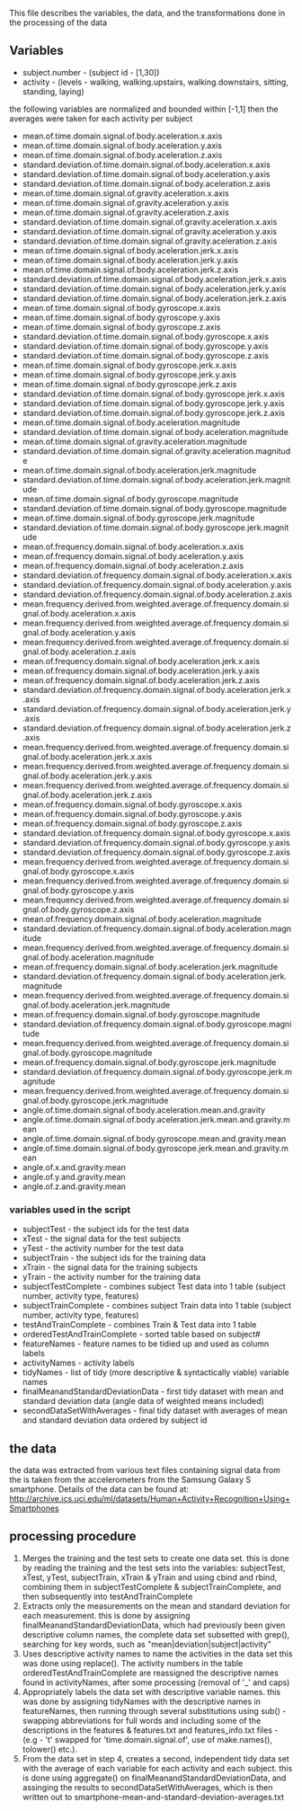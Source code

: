 This file describes the variables, the data, and the transformations done in the processing of the data 

## Variables 
- subject.number - (subject id - [1,30])
- activity - (levels - walking, walking.upstairs, walking.downstairs, sitting, standing, laying)

the following variables are normalized and bounded within [-1,1] then the averages were taken for each activity per subject

- mean.of.time.domain.signal.of.body.aceleration.x.axis
- mean.of.time.domain.signal.of.body.aceleration.y.axis
- mean.of.time.domain.signal.of.body.aceleration.z.axis
- standard.deviation.of.time.domain.signal.of.body.aceleration.x.axis
- standard.deviation.of.time.domain.signal.of.body.aceleration.y.axis
- standard.deviation.of.time.domain.signal.of.body.aceleration.z.axis
- mean.of.time.domain.signal.of.gravity.aceleration.x.axis
- mean.of.time.domain.signal.of.gravity.aceleration.y.axis
- mean.of.time.domain.signal.of.gravity.aceleration.z.axis
- standard.deviation.of.time.domain.signal.of.gravity.aceleration.x.axis
- standard.deviation.of.time.domain.signal.of.gravity.aceleration.y.axis
- standard.deviation.of.time.domain.signal.of.gravity.aceleration.z.axis
- mean.of.time.domain.signal.of.body.aceleration.jerk.x.axis
- mean.of.time.domain.signal.of.body.aceleration.jerk.y.axis
- mean.of.time.domain.signal.of.body.aceleration.jerk.z.axis
- standard.deviation.of.time.domain.signal.of.body.aceleration.jerk.x.axis
- standard.deviation.of.time.domain.signal.of.body.aceleration.jerk.y.axis
- standard.deviation.of.time.domain.signal.of.body.aceleration.jerk.z.axis
- mean.of.time.domain.signal.of.body.gyroscope.x.axis
- mean.of.time.domain.signal.of.body.gyroscope.y.axis
- mean.of.time.domain.signal.of.body.gyroscope.z.axis
- standard.deviation.of.time.domain.signal.of.body.gyroscope.x.axis
- standard.deviation.of.time.domain.signal.of.body.gyroscope.y.axis
- standard.deviation.of.time.domain.signal.of.body.gyroscope.z.axis
- mean.of.time.domain.signal.of.body.gyroscope.jerk.x.axis
- mean.of.time.domain.signal.of.body.gyroscope.jerk.y.axis
- mean.of.time.domain.signal.of.body.gyroscope.jerk.z.axis
- standard.deviation.of.time.domain.signal.of.body.gyroscope.jerk.x.axis
- standard.deviation.of.time.domain.signal.of.body.gyroscope.jerk.y.axis
- standard.deviation.of.time.domain.signal.of.body.gyroscope.jerk.z.axis
- mean.of.time.domain.signal.of.body.aceleration.magnitude
- standard.deviation.of.time.domain.signal.of.body.aceleration.magnitude
- mean.of.time.domain.signal.of.gravity.aceleration.magnitude
- standard.deviation.of.time.domain.signal.of.gravity.aceleration.magnitude
- mean.of.time.domain.signal.of.body.aceleration.jerk.magnitude
- standard.deviation.of.time.domain.signal.of.body.aceleration.jerk.magnitude
- mean.of.time.domain.signal.of.body.gyroscope.magnitude
- standard.deviation.of.time.domain.signal.of.body.gyroscope.magnitude
- mean.of.time.domain.signal.of.body.gyroscope.jerk.magnitude
- standard.deviation.of.time.domain.signal.of.body.gyroscope.jerk.magnitude
- mean.of.frequency.domain.signal.of.body.aceleration.x.axis
- mean.of.frequency.domain.signal.of.body.aceleration.y.axis
- mean.of.frequency.domain.signal.of.body.aceleration.z.axis
- standard.deviation.of.frequency.domain.signal.of.body.aceleration.x.axis
- standard.deviation.of.frequency.domain.signal.of.body.aceleration.y.axis
- standard.deviation.of.frequency.domain.signal.of.body.aceleration.z.axis
- mean.frequency.derived.from.weighted.average.of.frequency.domain.signal.of.body.aceleration.x.axis
- mean.frequency.derived.from.weighted.average.of.frequency.domain.signal.of.body.aceleration.y.axis
- mean.frequency.derived.from.weighted.average.of.frequency.domain.signal.of.body.aceleration.z.axis
- mean.of.frequency.domain.signal.of.body.aceleration.jerk.x.axis
- mean.of.frequency.domain.signal.of.body.aceleration.jerk.y.axis
- mean.of.frequency.domain.signal.of.body.aceleration.jerk.z.axis
- standard.deviation.of.frequency.domain.signal.of.body.aceleration.jerk.x.axis
- standard.deviation.of.frequency.domain.signal.of.body.aceleration.jerk.y.axis
- standard.deviation.of.frequency.domain.signal.of.body.aceleration.jerk.z.axis
- mean.frequency.derived.from.weighted.average.of.frequency.domain.signal.of.body.aceleration.jerk.x.axis
- mean.frequency.derived.from.weighted.average.of.frequency.domain.signal.of.body.aceleration.jerk.y.axis
- mean.frequency.derived.from.weighted.average.of.frequency.domain.signal.of.body.aceleration.jerk.z.axis
- mean.of.frequency.domain.signal.of.body.gyroscope.x.axis
- mean.of.frequency.domain.signal.of.body.gyroscope.y.axis
- mean.of.frequency.domain.signal.of.body.gyroscope.z.axis
- standard.deviation.of.frequency.domain.signal.of.body.gyroscope.x.axis
- standard.deviation.of.frequency.domain.signal.of.body.gyroscope.y.axis
- standard.deviation.of.frequency.domain.signal.of.body.gyroscope.z.axis
- mean.frequency.derived.from.weighted.average.of.frequency.domain.signal.of.body.gyroscope.x.axis
- mean.frequency.derived.from.weighted.average.of.frequency.domain.signal.of.body.gyroscope.y.axis
- mean.frequency.derived.from.weighted.average.of.frequency.domain.signal.of.body.gyroscope.z.axis
- mean.of.frequency.domain.signal.of.body.aceleration.magnitude
- standard.deviation.of.frequency.domain.signal.of.body.aceleration.magnitude
- mean.frequency.derived.from.weighted.average.of.frequency.domain.signal.of.body.aceleration.magnitude
- mean.of.frequency.domain.signal.of.body.aceleration.jerk.magnitude
- standard.deviation.of.frequency.domain.signal.of.body.aceleration.jerk.magnitude
- mean.frequency.derived.from.weighted.average.of.frequency.domain.signal.of.body.aceleration.jerk.magnitude
- mean.of.frequency.domain.signal.of.body.gyroscope.magnitude
- standard.deviation.of.frequency.domain.signal.of.body.gyroscope.magnitude
- mean.frequency.derived.from.weighted.average.of.frequency.domain.signal.of.body.gyroscope.magnitude
- mean.of.frequency.domain.signal.of.body.gyroscope.jerk.magnitude
- standard.deviation.of.frequency.domain.signal.of.body.gyroscope.jerk.magnitude
- mean.frequency.derived.from.weighted.average.of.frequency.domain.signal.of.body.gyroscope.jerk.magnitude
- angle.of.time.domain.signal.of.body.aceleration.mean.and.gravity
- angle.of.time.domain.signal.of.body.aceleration.jerk.mean.and.gravity.mean
- angle.of.time.domain.signal.of.body.gyroscope.mean.and.gravity.mean
- angle.of.time.domain.signal.of.body.gyroscope.jerk.mean.and.gravity.mean
- angle.of.x.and.gravity.mean
- angle.of.y.and.gravity.mean
- angle.of.z.and.gravity.mean

### variables used in the script
-  subjectTest - the subject ids for the test data 
-  xTest - the signal data for the test subjects 
-  yTest - the activity number for the test data
-  subjectTrain - the subject ids for the training data
-  xTrain - the signal data for the training subjects 
-  yTrain - the activity number for the training data
-  subjectTestComplete - combines subject Test data into 1 table (subject number, activity type, features) 
-  subjectTrainComplete - combines subject Train data into 1 table (subject number, activity type, features)  
-  testAndTrainComplete - combines Train & Test data into 1 table
-  orderedTestAndTrainComplete - sorted table based on subject#
-  featureNames - feature names to be tidied up and used as column labels
-  activityNames - activity labels
-  tidyNames - list of tidy (more descriptive & syntactically viable) variable names            
-  finalMeanandStandardDeviationData - first tidy dataset with mean and standard deviation data (angle data of weighted means included)
-  secondDataSetWithAverages - final tidy dataset with averages of mean and standard deviation data ordered by subject id
  
## the data
  the data was extracted from various text files containing signal data from the is taken from the accelerometers from the Samsung Galaxy S smartphone. 
  Details of the data can be found at: http://archive.ics.uci.edu/ml/datasets/Human+Activity+Recognition+Using+Smartphones
  
## processing procedure
  1. Merges the training and the test sets to create one data set.
    this is done by reading the training and the test sets into the variables: subjectTest, xTest, yTest, subjectTrain, xTrain & yTrain
    and using cbind and rbind, combining them in subjectTestComplete & subjectTrainComplete, and then subsequently into testAndTrainComplete
  2. Extracts only the measurements on the mean and standard deviation for each measurement.
    this is done by assigning finalMeanandStandardDeviationData, which had previously been given descriptive column names, the complete data set subsetted with grep(), searching for key words, such as "mean|deviation|subject|activity"
  3. Uses descriptive activity names to name the activities in the data set
    this was done using replace(). The activity numbers in the table orderedTestAndTrainComplete are reassigned the descriptive names found in activityNames, after some processing (removal of '_' and caps)
  4. Appropriately labels the data set with descriptive variable names.
    this was done by assigning tidyNames with the descriptive names in featureNames, then running through several substitutions using sub() - swapping abbreviations for full words and including some of the descriptions in the features & features.txt and features_info.txt files - (e.g - 't' swapped for 'time.domain.signal.of', use of make.names(), tolower() etc.). 
  5. From the data set in step 4, creates a second, independent tidy data set with the average of each variable for each activity and each subject.
    this is done using aggregate() on finalMeanandStandardDeviationData, and assinging the results to secondDataSetWithAverages, which is then written out to smartphone-mean-and-standard-deviation-averages.txt
